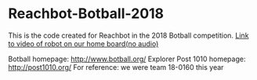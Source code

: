 # Reachbot-Botball-2018
This is the code created for Reachbot in the 2018 Botball competition.
<a href="https://youtu.be/3d7Bi1OSXxs" target="_blank">Link to video of robot on our home board(no audio)</a>

Botball homepage: http://www.botball.org/
Explorer Post 1010 homepage: http://post1010.org/
For reference: we were team 18-0160 this year
